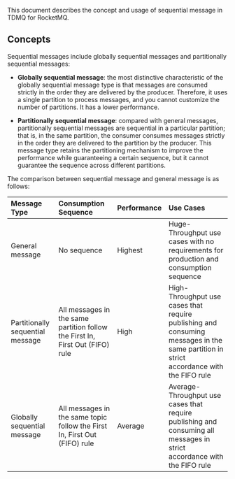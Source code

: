 This document describes the concept and usage of sequential message in TDMQ for RocketMQ.

## Concepts

Sequential messages include globally sequential messages and partitionally sequential messages:

- **Globally sequential message**: the most distinctive characteristic of the globally sequential message type is that messages are consumed strictly in the order they are delivered by the producer. Therefore, it uses a single partition to process messages, and you cannot customize the number of partitions. It has a lower performance.

- **Partitionally sequential message**: compared with general messages, partitionally sequential messages are sequential in a particular partition; that is, in the same partition, the consumer consumes messages strictly in the order they are delivered to the partition by the producer. This message type retains the partitioning mechanism to improve the performance while guaranteeing a certain sequence, but it cannot guarantee the sequence across different partitions.

The comparison between sequential message and general message is as follows:

| Message Type | Consumption Sequence | Performance | Use Cases |
| :----------- | :-------------------------------------------- | :--- | :----------------------------------------------------------- |
| General message | No sequence | Highest | Huge-Throughput use cases with no requirements for production and consumption sequence |
| Partitionally sequential message<br> | All messages in the same partition follow the First In, First Out (FIFO) rule | High | High-Throughput use cases that require publishing and consuming messages in the same partition in strict accordance with the FIFO rule |
| Globally sequential message<br> | All messages in the same topic follow the First In, First Out (FIFO) rule | Average | Average-Throughput use cases that require publishing and consuming all messages in strict accordance with the FIFO rule |


